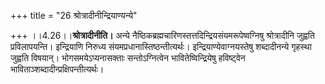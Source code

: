 +++
title = "26 श्रोत्रादीनीन्द्रियाण्यन्ये"

+++
।।4.26।।**श्रोत्रादीनीति।** अन्ये
नैष्ठिकब्रह्मचारिणस्तत्तदिन्द्रियसंयमरूपेष्वग्निषु श्रोत्रादीनि जुह्वति
प्रविलापयन्ति। इन्द्रियाणि निरुध्य संयमप्रधानास्तिष्ठन्तीत्यर्थः।
इन्द्रियाण्येवाग्नयस्तेषु शब्दादीनन्ये गृहस्था जुह्वति विषयान्।
भोगसमयेऽप्यनासक्ताः सन्तोऽग्नित्वेन भावितेष्विन्द्रियेषु हविष्ट्वेन
भाविताञ्शब्दादीन्प्रक्षिपन्तीत्यर्थः।
